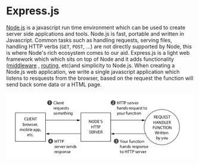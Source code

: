 # Express.js

[Node.js]() is a javascript run time environment which can be used to create server side applcations and tools. Node.js is fast, portable and written in Javascript. Common tasks such as handling requests, serving files, handling HTTP verbs (`GET`, `POST`, ...) are not directly supported by Node, this is where Node's rich ecosystem comes to our aid. 
Express.js is a light web framework which which sits on top of Node and it adds functionality ([middleware]() , [routing](), etc)and simplicity to Node.js. When creating a Node.js web application, we write a single javascript application which listens to resquests from the browser, based on the request the function will send back some data or a HTML page. 

![flow of a request](node.png)


